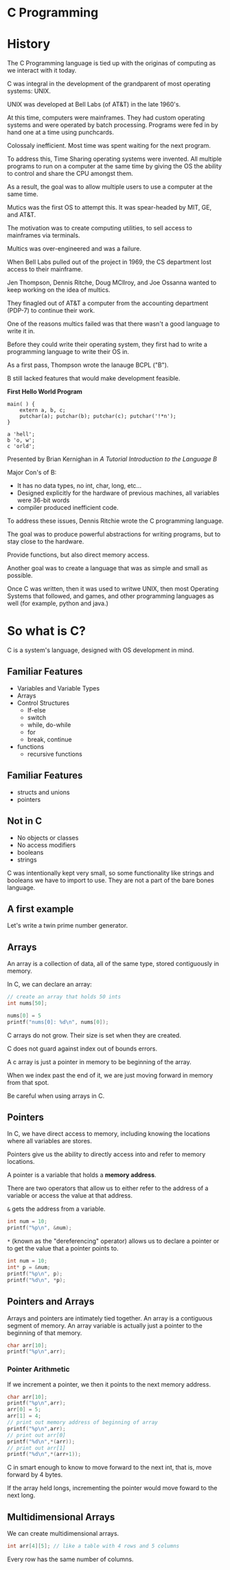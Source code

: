 # C Programming

# History

The C Programming language is tied up with the originas of computing as we interact with it today.

C was integral in the development of the grandparent of most operating systems: UNIX.

UNIX was developed at Bell Labs (of AT&T) in the late 1960's.

At this time, computers were mainframes. They had custom operating systems and were operated by batch processing. Programs were fed in by hand one at a time using punchcards.

Colossaly inefficient. Most time was spent waiting for the next program.

To address this, Time Sharing operating systems were invented. All multiple programs to run on a computer at the same time by giving the OS the ability to control and share the CPU amongst them.

As a result, the goal was to allow multiple users to use a computer at the same time.

Mutics was the first OS to attempt this. It was spear-headed by MIT, GE, and AT&T.

The motivation was to create computing utilities, to sell access to mainframes via terminals.

Multics was over-engineered and was a failure.

When Bell Labs pulled out of the project in 1969, the CS department lost access to their mainframe.

Jen Thompson, Dennis Ritche, Doug MCllroy, and Joe Ossanna wanted to keep working on the idea of multics.

They finagled out of AT&T a computer from the accounting department (PDP-7) to continue their work.

One of the reasons multics failed was that there wasn't a good language to write it in.

Before they could write their operating system, they first had to write a programming language to write their OS in.

As a first pass, Thompson wrote the lanauge BCPL ("B").

B still lacked features that would make development feasible.

**First Hello World Program**
``` B
main( ) {
    extern a, b, c;
    putchar(a); putchar(b); putchar(c); putchar('!*n');
}

a 'hell';
b 'o, w';
c 'orld';
```
Presented by Brian Kernighan in *A Tutorial Introduction to the Language B*

Major Con's of B:
- It has no data types, no int, char, long, etc...
- Designed explicitly for the hardware of previous machines, all variables were 36-bit words
- compiler produced inefficient code.

To address these issues, Dennis Ritchie wrote the C programming language.

The goal was to produce powerful abstractions for writing programs, but to stay close to the hardware.

Provide functions, but also direct memory access.

Another goal was to create a language that was as simple and small as possible. 

Once C was written, then it was used to writwe UNIX, then most Operating Systems that followed, and games, and other programming languages as well (for example, python and java.)

# So what is C?

C is a system's language, designed with OS development in mind.

## Familiar Features

- Variables and Variable Types
- Arrays
- Control Structures
    - If-else
    - switch
    - while, do-while
    - for
    - break, continue
- functions
    - recursive functions

## Familiar Features
- structs and unions
- pointers

## Not in C
- No objects or classes
- No access modifiers
- booleans
- strings

C was intentionally kept very small, so some functionality like strings and booleans we have to import to use. They are not a part of the bare bones language.

## A first example

Let's write a twin prime number generator.

## Arrays

An array is a collection of data, all of the same type, stored contiguously in memory.

In C, we can declare an array:

```c
// create an array that holds 50 ints
int nums[50];

nums[0] = 5
printf("nums[0]: %d\n", nums[0]);
```

C arrays do not grow. Their size is set when they are created.

C does not guard against index out of bounds errors.

A c array is just a pointer in memory to be beginning of the array.

When we index past the end of it, we are just moving forward in memory from that spot.

Be careful when using arrays in C.

## Pointers

In C, we have direct access to memory, including knowing the locations where all variables are stores.

Pointers give us the ability to directly access into and refer to memory locations.

A pointer is a variable that holds a **memory address**.

There are two operators that allow us to either refer to the address of a variable or access the value at that address.

`&` gets the address from a variable.

```c
int num = 10;
printf("%p\n", &num);
```

`*` (known as the "dereferencing" operator) allows us to declare a pointer or to get the value that a pointer points to.

```c
int num = 10;
int* p = &num;
printf("%p\n", p);
printf("%d\n", *p);
```

## Pointers and Arrays

Arrays and pointers are intimately tied together. An array is a contiguous segment of memory. An array variable is actually just a pointer to the beginning of that memory.

```c
char arr[10];
printf("%p\n",arr);  
```

### Pointer Arithmetic

If we increment a pointer, we then it points to the next memory address.

```c
char arr[10];
printf("%p\n",arr); 
arr[0] = 5;
arr[1] = 4; 
// print out memory address of beginning of array
printf("%p\n",arr); 
// print out arr[0]
printf("%d\n",*(arr));
// print out arr[1]
printf("%d\n",*(arr+1));
```

C in smart enough to know to move forward to the next int, that is, move forward by 4 bytes.

If the array held longs, incrementing the pointer would move foward to the next long.

## Multidimensional Arrays

We can create multidimensional arrays.

```c
int arr[4][5]; // like a table with 4 rows and 5 columns
```

Every row has the same number of columns. 